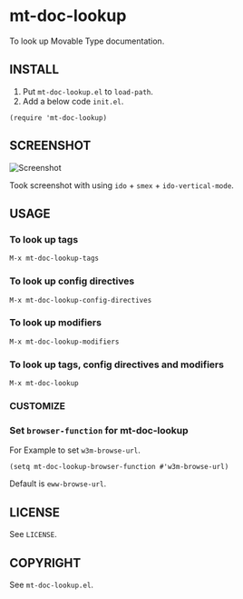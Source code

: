 # mt-doc-lookup

To look up Movable Type documentation.

## INSTALL

1. Put `mt-doc-lookup.el` to `load-path`.
2. Add a below code `init.el`.

```elisp
(require 'mt-doc-lookup)
```

## SCREENSHOT

![Screenshot](https://github.com/taiju/mt-doc-lookup-el/raw/master/artwork/screenshot.gif)

Took screenshot with using `ido` + `smex` + `ido-vertical-mode`.

## USAGE

### To look up tags

```
M-x mt-doc-lookup-tags
```

### To look up config directives

```
M-x mt-doc-lookup-config-directives
```

### To look up modifiers

```
M-x mt-doc-lookup-modifiers
```

### To look up tags, config directives and modifiers

```
M-x mt-doc-lookup
```

### CUSTOMIZE

### Set `browser-function` for mt-doc-lookup

For Example to set `w3m-browse-url`.

```
(setq mt-doc-lookup-browser-function #'w3m-browse-url)
```

Default is `eww-browse-url`.

## LICENSE

See `LICENSE`.

## COPYRIGHT

See `mt-doc-lookup.el`.

